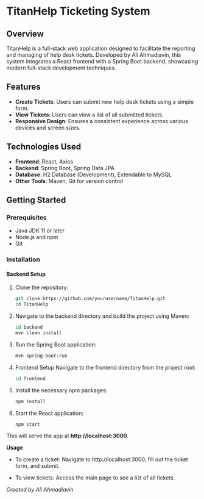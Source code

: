 # TitanHelp Ticketing System

## Overview
TitanHelp is a full-stack web application designed to facilitate the reporting and managing of help desk tickets. Developed by Ali Ahmadiavin, this system integrates a React frontend with a Spring Boot backend, showcasing modern full-stack development techniques.

## Features
- **Create Tickets**: Users can submit new help desk tickets using a simple form.
- **View Tickets**: Users can view a list of all submitted tickets.
- **Responsive Design**: Ensures a consistent experience across various devices and screen sizes.

## Technologies Used
- **Frontend**: React, Axios
- **Backend**: Spring Boot, Spring Data JPA
- **Database**: H2 Database (Development), Extendable to MySQL
- **Other Tools**: Maven, Git for version control

## Getting Started

### Prerequisites
- Java JDK 11 or later
- Node.js and npm
- Git

### Installation

#### Backend Setup
1. Clone the repository:
   ```bash
   git clone https://github.com/yourusername/TitanHelp.git
   cd TitanHelp
2. Navigate to the backend directory and build the project using Maven:
   ```bash
   cd backend
   mvn clean install
3. Run the Spring Boot application:
   ```bash
   mvn spring-boot:run
4. Frontend Setup
Navigate to the frontend directory from the project root:
   ```bash
   cd frontend
5. Install the necessary npm packages:
   ```bash
   npm install
6. Start the React application:
   ```bash
   npm start
This will serve the app at **http://localhost:3000**.

**Usage**
- To create a ticket: Navigate to http://localhost:3000, fill out the ticket form, and submit.

- To view tickets: Access the main page to see a list of all tickets.



_Created by Ali Ahmadiavin_
